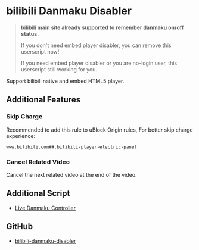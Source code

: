 # bilibili Danmaku Disabler

> **bilibili main site already supported to remember danmaku on/off status.**
>
> If you don't need embed player disabler, you can remove this userscript now!
>
> If you need embed player disabler or you are no-login user, this userscript still working for you.

Support bilibili native and embed HTML5 player.

## Additional Features

### Skip Charge

Recommended to add this rule to uBlock Origin rules, For better skip charge experience:

```
www.bilibili.com##.bilibili-player-electric-panel
```

### Cancel Related Video

Cancel the next related video at the end of the video.

## Additional Script

- [Live Danmaku Controller][addon-script]

## GitHub

- [bilibili-danmaku-disabler][github]

[addon-script]: https://greasyfork.org/scripts/386857-live-danmaku-controller
[github]: https://github.com/akiirui/userscript/tree/bilibili-danmaku-disabler/
